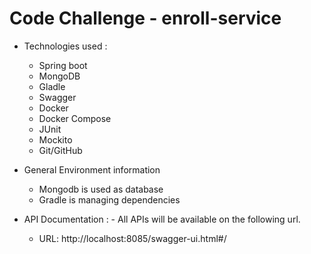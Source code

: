 # Code Challenge - enroll-service

- Technologies used :
    - Spring boot
    - MongoDB
    - Gladle
    - Swagger 
    - Docker
    - Docker Compose 
    - JUnit 
    - Mockito 
    - Git/GitHub
    
- General Environment information
    - Mongodb is used as database
    - Gradle is managing dependencies
    
- API Documentation : - All APIs will be available on the following url.
    - URL: http://localhost:8085/swagger-ui.html#/ 
